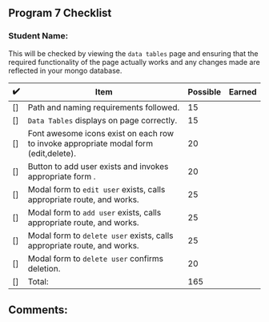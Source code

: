  ## Program 7 Checklist

### Student Name: 

This will be checked by viewing the `data tables` page and ensuring that the required functionality of the page actually works and any changes made are reflected in your mongo database. 

| :heavy_check_mark:  | Item                                                         | Possible | Earned |
|-----|------------------------------------------------------------------------------------------|----------|--------|
| []  | Path and naming requirements followed.<br>                                               | 15       |        |
| []  | `Data Tables` displays on page correctly.<br>                                            | 15       |        |
| []  | Font awesome icons exist on each row to invoke appropriate modal form (edit,delete).<br> | 20       |        |
| []  | Button to add user exists and invokes appropriate form      .<br>                        | 20       |        |
| []  | Modal form to `edit user` exists, calls appropriate route, and works.<br>                | 25       |        |
| []  | Modal form to `add user` exists, calls appropriate route, and works.<br>                 | 25       |        |
| []  | Modal form to `delete user` exists, calls appropriate route, and works. <br>             | 25       |        |
| []  | Modal form to `delete user` confirms deletion.             <br>                          | 20       |        |
| []  | Total:             <br>                                                                  | 165      |        |

## Comments:
